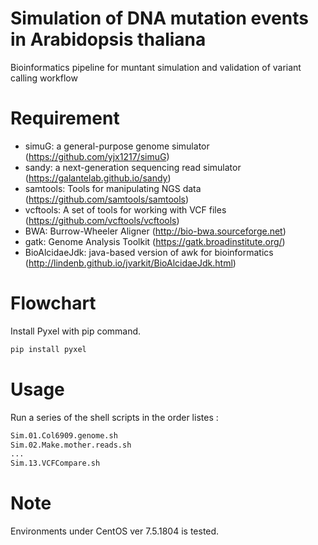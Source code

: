 # Simulation of DNA mutation events in Arabidopsis thaliana
Bioinformatics pipeline for muntant simulation and validation of variant calling workflow
 
 
# Requirement

* simuG: a general-purpose genome simulator (https://github.com/yjx1217/simuG)
* sandy: a next-generation sequencing read simulator (https://galantelab.github.io/sandy)
* samtools: Tools for manipulating NGS data (https://github.com/samtools/samtools)
* vcftools: A set of tools for working with VCF files (https://github.com/vcftools/vcftools)
* BWA: Burrow-Wheeler Aligner (http://bio-bwa.sourceforge.net) 
* gatk: Genome Analysis Toolkit (https://gatk.broadinstitute.org/)
* BioAlcidaeJdk: java-based version of awk for bioinformatics (http://lindenb.github.io/jvarkit/BioAlcidaeJdk.html)


# Flowchart
 
Install Pyxel with pip command.
 
```bash
pip install pyxel
```


# Usage
 
Run a series of the shell scripts in the order listes :
 
```bash
Sim.01.Col6909.genome.sh
Sim.02.Make.mother.reads.sh
...
Sim.13.VCFCompare.sh
```
 
# Note
 
Environments under CentOS ver 7.5.1804 is tested.
